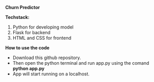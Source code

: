 **Churn Predictor**

**Techstack:** 
1. Python for developing model
2. Flask for backend 
3. HTML and CSS for frontend

**How to use the code**
* Download this github repository.
* Then open the python terminal and run app.py using the comand **python app.py**
* App will start running on a localhost.

